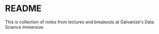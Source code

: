 # README

This is collection of notes from lectures and breakouts at Galvanize's Data Science Immersive. 
